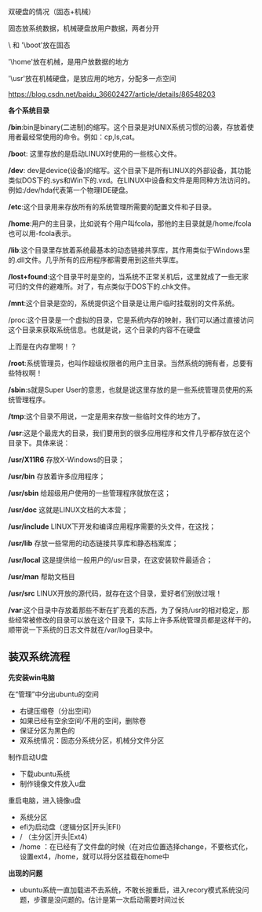 双硬盘的情况（固态+机械）

固态放系统数据，机械硬盘放用户数据，两者分开

\ 和 '\boot'放在固态

'\home'放在机械，是用户放数据的地方

'\usr'放在机械硬盘，是放应用的地方，分配多一点空间

 

https://blog.csdn.net/baidu_36602427/article/details/86548203

 

 

**各个系统目录**

**/bin**:bin是binary(二进制)的缩写。这个目录是对UNIX系统习惯的沿袭，存放着使用者最经常使用的命令。例如：cp,ls,cat。

**/boo**t: 这里存放的是启动LINUX时使用的一些核心文件。

**/dev**: dev是device(设备)的缩写。这个目录下是所有LINUX的外部设备，其功能类似DOS下的.sys和Win下的.vxd。在LINUX中设备和文件是用同种方法访问的。例如:/dev/hda代表第一个物理IDE硬盘。

**/etc**:这个目录用来存放所有的系统管理所需要的配置文件和子目录。

**/home**:用户的主目录，比如说有个用户叫fcola，那他的主目录就是/home/fcola也可以用\-fcola表示。

**/lib**:这个目录里存放着系统最基本的动态链接共享库，其作用类似于Windows里的.dll文件。几乎所有的应用程序都需要用到这些共享库。

**/lost+found**:这个目录平时是空的，当系统不正常关机后，这里就成了一些无家可归的文件的避难所。对了，有点类似于DOS下的.chk文件。

**/mnt**:这个目录是空的，系统提供这个目录是让用户临时挂载别的文件系统。

/proc:这个目录是一个虚拟的目录，它是系统内存的映射，我们可以通过直接访问这个目录来获取系统信息。也就是说，这个目录的内容不在硬盘

上而是在内存里啊！？

**/root**:系统管理员，也叫作超级权限者的用户主目录。当然系统的拥有者，总要有些特权啊！

**/sbin**:s就是Super User的意思，也就是说这里存放的是一些系统管理员使用的系统管理程序。

**/tmp**:这个目录不用说，一定是用来存放一些临时文件的地方了。

**/usr**:这是个最庞大的目录，我们要用到的很多应用程序和文件几乎都存放在这个目录下。具体来说：

**/usr/X11R6** 存放X-Windows的目录；

**/usr/bin** 存放着许多应用程序；

**/usr/sbin** 给超级用户使用的一些管理程序就放在这；

**/usr/doc** 这就是LINUX文档的大本营；

**/usr/include** LINUX下开发和编译应用程序需要的头文件，在这找；

**/usr/lib** 存放一些常用的动态链接共享库和静态档案库；

**/usr/local** 这是提供给一般用户的/usr目录，在这安装软件最适合；

**/usr/man** 帮助文档目

**/usr/src** LINUX开放的源代码，就存在这个目录，爱好者们别放过哦！

**/var**:这个目录中存放着那些不断在扩充着的东西，为了保持/usr的相对稳定，那些经常被修改的目录可以放在这个目录下，实际上许多系统管理员都是这样干的。顺带说一下系统的日志文件就在/var/log目录中。



## 装双系统流程

**先安装win电脑**

在“管理”中分出ubuntu的空间

- 右键压缩卷（分出空间）
- 如果已经有空余空间/不用的空间，删除卷
- 保证分区为黑色的
- 双系统情况：固态分系统分区，机械分文件分区

制作启动U盘

- 下载ubuntu系统
- 制作镜像文件放入u盘

重启电脑，进入镜像u盘

- 系统分区
- efi为启动盘（逻辑分区|开头|EFI）
- / （主分区|开头|Ext4） 
- /home ：在已经有了文件盘的时候（在对应位置选择change，不要格式化，设置ext4，/home，就可以将分区挂载在home中

 

 

**出现的问题**

- ubuntu系统一直加载进不去系统，不敢长按重启，进入recory模式系统没问题，步骤是没问题的。估计是第一次启动需要时间过长